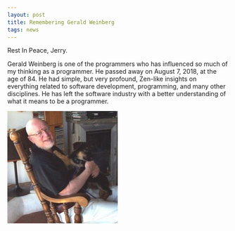 ```yaml
---
layout: post
title: Remembering Gerald Weinberg
tags: news
---
```


Rest In Peace, Jerry. 

Gerald Weinberg is one of the programmers who has influenced so much of my thinking as a programmer. He passed away on August 7, 2018, at the age of 84. He had simple, but very profound, Zen-like insights on everything related to software development, programming, and many other disciplines. He has left the software industry with a better understanding of what it means to be a programmer.

<div class="centered">
  <img src="../images/gerald_weinberg.jpg">
</div>